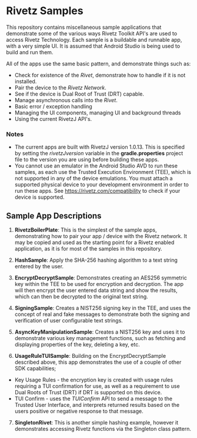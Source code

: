 # Rivetz Samples
This repository contains miscellaneous sample applications that demonstrate some of the various ways Rivetz Toolkit API's are used to access Rivetz Technology.  Each sample is a buildable and runnable app, with a very simple UI. It is assumed that Android Studio is being used to build and run them.

All of the apps use the same basic pattern, and demonstrate things such as:
- Check for existence of the _Rivet_, demonstrate how to handle if it is not installed.
- Pair the device to the _Rivetz Network_.
- See if the device is Dual Root of Trust (DRT) capable.
- Manage asynchronous calls into the _Rivet_.
- Basic error / exception handling
- Managing the UI components, managing UI and background threads
- Using the current RivetzJ API's.

### Notes
- The current apps are built with RivetzJ version 1.0.13. This is specified by setting  the _rivetzJversion_ variable in the __gradle.properties__ project file to the version you are using before building these apps.
- You cannot use an emulator in the Android Studio AVD to run these samples, as each use the Trusted Execution Environment (TEE), which is not supported in any of the device emulations.  You must attach a supported physical device to your development environment in order to run these apps.  See https://rivetz.com/compatibility to check if your device is supported.

## Sample App Descriptions
1. __RivetzBoilerPlate__: This is the simplest of the sample apps, demonstrating how to pair your app / device with the Rivetz network.  It may be copied and used as the starting point for a Rivetz enabled application, as it is for most of the samples in this repository.

2. __HashSample__: Apply the SHA-256 hashing algorithm to a text string entered by the user.

3. __EncryptDecryptSample__: Demonstrates creating an AES256 symmetric key within the TEE to be used for encryption and decryption.  The app will then encrypt the user entered data string and show the results, which can then be decrypted to the original text string.

4. __SigningSample__: Creates a NIST256 signing key in the TEE, and uses the concept of real and fake messages to demonstrate both the signing and verification of user configurable text strings.

5. __AsyncKeyManipulationSample__: Creates a NIST256 key and uses it to demonstrate various key management functions, such as fetching and displaying properties of the key, deleting a key, etc.

6. __UsageRuleTUISample__: Building on the EncryptDecryptSample described above, this app demonstrates the use of a couple of other SDK capabilities;

  * Key Usage Rules - the encryption key is created with usage rules requiring a TUI confirmation for use, as well as a requirement to use Dual Roots of Trust (DRT) if DRT is supported on this device.
  * TUI Confirm - uses the _TUIConfirm_ API to send a message to the Trusted User Interface, and interprets returned results based on the users positive or negative response to that message.


7. __SingletonRivet__:  This is another simple hashing example, however it demonstrates accessing Rivetz functions via the Singleton class pattern.
